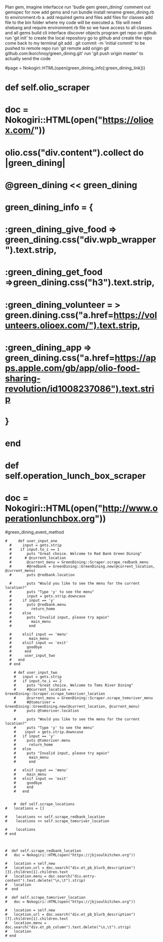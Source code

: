 Plan gem, imagine interfacce
run 'budle gem green_dining'
comment out gemspec for now
add gems and run bundle install
rename green_dining.rb to environment.rb
    a. add required gems and files
add files for classes
add file to the bin folder where my code will be executed
   a. file will need shebang and require environment.rb file so we have access to all classes and all gems
build cli interface
discover objects
program
get repo on github
run 'git init' to create the local repository
go to github and create the repo
come back to my terminal git add .
git commit -m 'initial commit' to be pushed to remote repo
run 'git remote add origin git github.com:lkorchnoy/green_dining.git'
run 'git push origin master' to actually send the code 



  #page = Nokogiri::HTML(open(green_dining_info[:green_dining_link]))


#  def self.olio_scraper
#     doc = Nokogiri::HTML(open("https://olioex.com/"))
#     olio.css("div.content").collect do |green_dining|
#         @green_dining << green_dining
#     green_dining_info = {
#     :green_dining_give_food => green_dining.css("div.wpb_wrapper").text.strip,
#     :green_dining_get_food =>green_dining.css("h3").text.strip,
#     :green_dining_volunteer = > green.dining.css("a.href=https://volunteers.olioex.com/").text.strip,
#     :green_dining_app => green_dining.css("a.href=https://apps.apple.com/gb/app/olio-food-sharing-revolution/id1008237086").text.strip
#         }
#     end

#     def self.operation_lunch_box_scraper
#         doc = Nokogiri::HTML(open("http://www.operationlunchbox.org"))

#green_dining_event_method

        
    #     def user_input_one
      #     input = gets.strip
      #    if input.to_i == 1
      #       puts "Great choice. Welcome to Red Bank Green Dining"
      #      # @current_location
      #       @current_menu = GreenDining::Scraper.scrape_redbank_menu
      #       #@redbank = GreenDining::GreenDining.new(@current_location, @current_menu)
      #       puts @redbank.location
             
      #       puts "Would you like to see the menu for the current location?"
      #       puts "Type 'y' to see the menu"
      #       input = gets.strip.downcase
      #     if input == 'y'
      #       puts @redbank.menu
      #         return_home
      #     else 
      #       puts "Invalid input, please try again"
      #         main_menu
      #        end
             
      #     elsif input == 'menu'
      #        main_menu
      #     elsif input == 'exit'
      #       goodbye
      #      end
      #      user_input_two
      #   end
      # end

        # def user_input_two
        #   input = gets.strip
        #   if input.to_i == 2 
        #     puts "Great choice. Welcome to Toms River Dining"
        #     #@current_location = GreenDining::Scraper.scrape_tomsriver_location
        #     @current_menu = GreenDining::Scraper.scrape_tomsriver_menu
        #     #@tomsriver = GreenDining::GreenDining.new(@current_location, @current_menu)
        #     puts @tomsriver.location
           
        #     puts "Would you like to see the menu for the current location?"
        #     puts "Type 'y' to see the menu"
        #    input = gets.strip.downcase
        #   if input == 'y'
        #     puts @tomsriver.menu
        #      return_home
        #   else 
        #     puts "Invalid input, please try again"
        #      main_menu
        #      end
             
        #   elsif input == 'menu'
        #     main_menu
        #   elsif input == 'exit'
        #     goodbye
        #     end
        #   end
        

        #  def self.scrape_locations
    #   locations = []
 
    #    locations << self.scrape_redbank_location
    #    locations << self.scrape_tomsriver_location
 
    #    locations
    # end
  
      
 
    #  def self.scrape_redbank_location
    #   doc = Nokogiri::HTML(open("https://jbjsoulkitchen.org"))
 
    #   location = self.new
    #   location.url = doc.search("div.et_pb_blurb_description")[3].children[1].children.text
    #   location.menu = doc.search("div.entry-content").text.delete("\n,\t").strip)
    #   location
    #  end
 
    #  def self.scrape_tomsriver_location
    #   doc = Nokogiri::HTML(open("https://jbjsoulkitchen.org"))
 
    #   location = self.new
    #   location.url = doc.search("div.et_pb_blurb_description")[7].children[1].children.text
    #   location.menu = doc.search("div.et_pb_column").text.delete("\n,\t").strip)
    #   location
    # end
  


            
        


